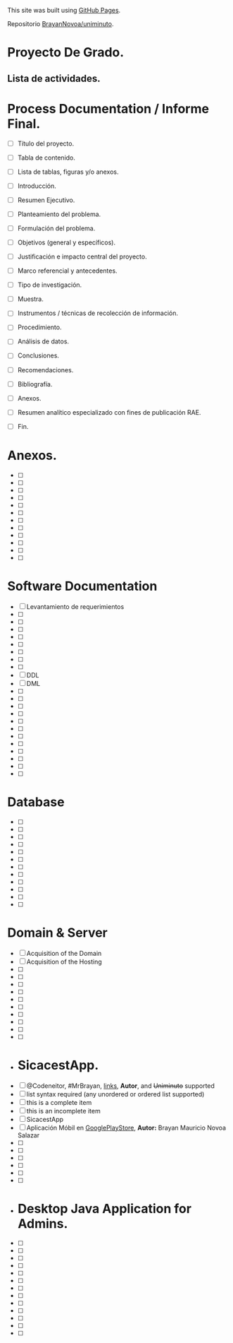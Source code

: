 This site was built using [GitHub Pages](https://pages.github.com/).

Repositorio [BrayanNovoa/uniminuto](https://github.com/BrayanNovoa/uniminuto).
# Proyecto De Grado.
## Lista de actividades.


# Process Documentation / Informe Final.
-[ ] Título del proyecto.
-[ ] Tabla de contenido.
-[ ] Lista de tablas, figuras y/o anexos.
-[ ] Introducción.
-[ ] Resumen Ejecutivo.
-[ ] Planteamiento del problema.
-[ ] Formulación del problema.
-[ ] Objetivos (general y específicos).
-[ ] Justificación e impacto central del proyecto.
-[ ] Marco referencial y antecedentes.
-[ ] Tipo de investigación.
-[ ] Muestra.
-[ ] Instrumentos / técnicas de recolección de información.
-[ ] Procedimiento.
-[ ] Análisis de datos.
-[ ] Conclusiones.
-[ ] Recomendaciones.
-[ ] Bibliografía.
-[ ] Anexos.
-[ ] Resumen analítico especializado con fines de publicación RAE.
-[ ] Fin.


# Anexos.
-[ ] 
-[ ] 
-[ ] 
-[ ] 
-[ ] 
-[ ] 
-[ ] 
-[ ] 
-[ ] 
-[ ] 
-[ ] 
-[ ] 

#  Software Documentation
-[ ] Levantamiento de requerimientos
-[ ] 
-[ ] 
-[ ] 
-[ ] 
-[ ] 
-[ ] 
-[ ] 
-[ ] 
-[ ] DDL
-[ ] DML
-[ ] 
-[ ] 
-[ ] 
-[ ] 
-[ ] 
-[ ] 
-[ ] 
-[ ] 
-[ ] 
-[ ] 
-[ ] 
-[ ] 



# Database
-[ ] 
-[ ] 
-[ ] 
-[ ] 
-[ ] 
-[ ] 
-[ ] 
-[ ] 
-[ ] 
-[ ] 
-[ ] 
-[ ] 

# Domain & Server
-[ ] Acquisition of the Domain
-[ ] Acquisition of the Hosting
-[ ] 
-[ ] 
-[ ] 
-[ ] 
-[ ] 
-[ ] 
-[ ] 
-[ ] 
-[ ] 
-[ ] 



- # SicacestApp.
-[ ] @Codeneitor, #MrBrayan, [links](), **Autor**, and <del>Uniminuto</del> supported
-[ ] list syntax required (any unordered or ordered list supported)
-[ ] this is a complete item
-[ ] this is an incomplete item
-[ ] SicacestApp
-[ ] Aplicación Móbil en [GooglePlayStore](https://googleplay), **Autor:** Brayan Mauricio Novoa Salazar
-[ ] 
-[ ] 
-[ ] 
-[ ] 
-[ ] 
-[ ] 



- # Desktop Java Application for Admins.
-[ ] 
-[ ] 
-[ ] 
-[ ] 
-[ ] 
-[ ] 
-[ ] 
-[ ] 
-[ ] 
-[ ] 
-[ ] 
-[ ] 
-[ ] 


